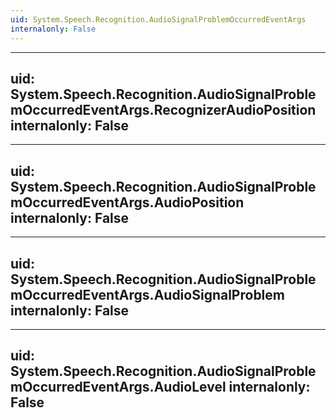```yaml
---
uid: System.Speech.Recognition.AudioSignalProblemOccurredEventArgs
internalonly: False
---
```


---
uid: System.Speech.Recognition.AudioSignalProblemOccurredEventArgs.RecognizerAudioPosition
internalonly: False
---

---
uid: System.Speech.Recognition.AudioSignalProblemOccurredEventArgs.AudioPosition
internalonly: False
---

---
uid: System.Speech.Recognition.AudioSignalProblemOccurredEventArgs.AudioSignalProblem
internalonly: False
---

---
uid: System.Speech.Recognition.AudioSignalProblemOccurredEventArgs.AudioLevel
internalonly: False
---
